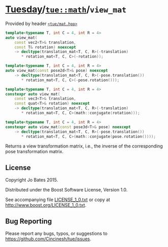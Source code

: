 [Tuesday](../../../README.md)/[`tue::math`](../../namespaces/tue/math.md)/`view_mat`
====================================================================================
Provided by header [`<tue/mat.hpp>`](../../headers/mat.md)

```c++
template<typename T, int C = 4, int R = 4>
auto view_mat(
    const vec2<T>& translation,
    const T& rotation) noexcept
    -> decltype(translation_mat<T, C, R>(-translation)
       * rotation_mat<T, C, C>(-rotation));

template<typename T, int C = 4, int R = 4>
auto view_mat(const pose2d<T>& pose) noexcept
    -> decltype(translation_mat<T, C, R>(-pose.translation())
       * rotation_mat<T, C, C>(-pose.rotation()));

template<typename T, int C = 4, int R = 4>
constexpr auto view_mat(
    const vec3<T>& translation,
    const quat<T>& rotation) noexcept
    -> decltype(translation_mat<T, C, R>(-translation)
       * rotation_mat<T, C, C>(math::conjugate(rotation)));

template<typename T, int C = 4, int R = 4>
constexpr auto view_mat(const pose3d<T>& pose) noexcept
    -> decltype(translation_mat<T, C, R>(-pose.translation())
       * rotation_mat<T, C, C>(math::conjugate(pose.rotation())));
```

Returns a view transformation matrix, i.e., the inverse of the corresponding
pose transformation matrix.

License
-------
Copyright Jo Bates 2015.

Distributed under the Boost Software License, Version 1.0.

See accompanying file [LICENSE_1_0.txt](../../../LICENSE_1_0.txt) or copy at
http://www.boost.org/LICENSE_1_0.txt.

Bug Reporting
-------------
Please report any bugs, typos, or suggestions to
https://github.com/Cincinesh/tue/issues.
